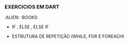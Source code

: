 ### EXERCICIOS EM DART

:ALIEN: :BOOKS:

- IF , ELSE , ELSE IF 

- ESTRUTURA DE REPETIÇÃO (WHILE, FOR E FOREACH)